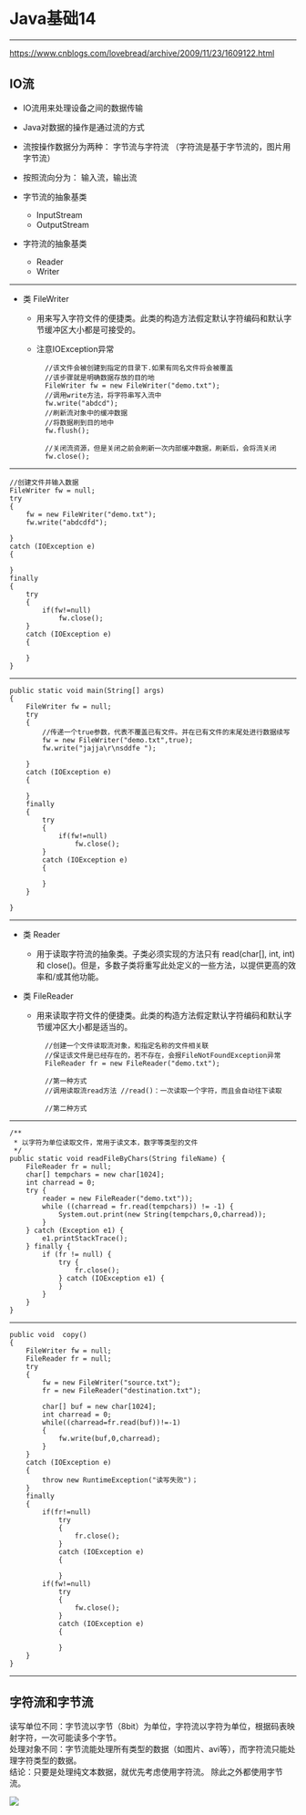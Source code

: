 # Java基础14  
<hr>     
  
https://www.cnblogs.com/lovebread/archive/2009/11/23/1609122.html  

## IO流  
  
* IO流用来处理设备之间的数据传输
* Java对数据的操作是通过流的方式
* 流按操作数据分为两种： 字节流与字符流 （字符流是基于字节流的，图片用字节流）
* 按照流向分为： 输入流，输出流  
  
* 字节流的抽象基类
	* InputStream
	* OutputStream
* 字符流的抽象基类
	* Reader
	* Writer  
	 
---
* 类 FileWriter
	* 用来写入字符文件的便捷类。此类的构造方法假定默认字符编码和默认字节缓冲区大小都是可接受的。
	
	* 注意IOException异常
	  
			//该文件会被创建到指定的目录下.如果有同名文件将会被覆盖
			//该步骤就是明确数据存放的目的地
			FileWriter fw = new FileWriter("demo.txt");
			//调用write方法，将字符串写入流中 
			fw.write("abdcd");
			//刷新流对象中的缓冲数据
			//将数据刷到目的地中
			fw.flush();
			
			//关闭流资源，但是关闭之前会刷新一次内部缓冲数据，刷新后，会将流关闭
			fw.close();  
  
---

	//创建文件并输入数据  
	FileWriter fw = null;
	try
	{
		fw = new FileWriter("demo.txt");
		fw.write("abdcdfd");
		
	}
	catch (IOException e)
	{
		
	}
	finally
	{
		try
		{
			if(fw!=null)
				fw.close();  
		}
		catch (IOException e)
		{
		
		}
	}
  
---
  
	public static void main(String[] args)
	{
		FileWriter fw = null;
		try
		{
			//传递一个true参数，代表不覆盖已有文件。并在已有文件的末尾处进行数据续写
			fw = new FileWriter("demo.txt",true);
			fw.write("jajja\r\nsddfe ");

		}
		catch (IOException e)
		{
			
		}
		finally
		{
			try
			{
				if(fw!=null)
					fw.close();
			}
			catch (IOException e)
			{
				
			}
		}
		
	}

---
  

* 类 Reader  
	* 用于读取字符流的抽象类。子类必须实现的方法只有 read(char[], int, int) 和 close()。但是，多数子类将重写此处定义的一些方法，以提供更高的效率和/或其他功能。
  
* 类 FileReader  
	* 用来读取字符文件的便捷类。此类的构造方法假定默认字符编码和默认字节缓冲区大小都是适当的。  
	  

			//创建一个文件读取流对象，和指定名称的文件相关联
			//保证该文件是已经存在的，若不存在，会报FileNotFoundException异常
			FileReader fr = new FileReader("demo.txt");

			//第一种方式
			//调用读取流read方法 //read()：一次读取一个字符，而且会自动往下读取
			
			//第二种方式
			  
  
---
    /**
     * 以字符为单位读取文件，常用于读文本，数字等类型的文件
     */
    public static void readFileByChars(String fileName) {
        FileReader fr = null;
		char[] tempchars = new char[1024];
		int charread = 0;
        try {
            reader = new FileReader("demo.txt"));
            while ((charread = fr.read(tempchars)) != -1) {
				System.out.print(new String(tempchars,0,charread));
            }
        } catch (Exception e1) {
            e1.printStackTrace();
        } finally {
            if (fr != null) {
                try {
                    fr.close();
                } catch (IOException e1) {
                }
            }
        }
    }  
   
---  
  
	public void  copy()
	{
		FileWriter fw = null;
		FileReader fr = null;
		try
		{
			fw = new FileWriter("source.txt");
			fr = new FileReader("destination.txt");
			
			char[] buf = new char[1024];
			int charread = 0;
			while((charread=fr.read(buf))!=-1)
			{
				fw.write(buf,0,charread);
			}
		}
		catch (IOException e)
		{
			throw new RuntimeException("读写失败")；
		}
		finally
		{
			if(fr!=null)
				try
				{
					fr.close();
				}
				catch (IOException e)
				{
					
				}
			if(fw!=null)
				try
				{
					fw.close();
				}
				catch (IOException e)
				{
					
				}
		}
	}  
  
---  
  
## 字符流和字节流
读写单位不同：字节流以字节（8bit）为单位，字符流以字符为单位，根据码表映射字符，一次可能读多个字节。  
处理对象不同：字节流能处理所有类型的数据（如图片、avi等），而字符流只能处理字符类型的数据。  
结论：只要是处理纯文本数据，就优先考虑使用字符流。 除此之外都使用字节流。   
  
![](https://i.imgur.com/AyjKZFA.png)